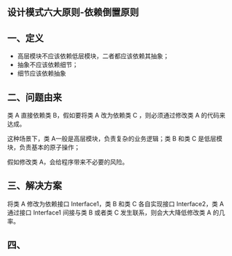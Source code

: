 ## 设计模式六大原则-依赖倒置原则
  
## 一、定义
* 高层模块不应该依赖低层模块，二者都应该依赖其抽象；
* 抽象不应该依赖细节；
* 细节应该依赖抽象

## 二、问题由来
类 A 直接依赖类 B，假如要将类 A 改为依赖类 C ，则必须通过修改类 A 的代码来达成。

这种场景下，类 A一般是高层模块，负责复杂的业务逻辑；类 B 和类 C 是低层模块，负责基本的原子操作；

假如修改类 A，会给程序带来不必要的风险。

## 三、解决方案
将类 A 修改为依赖接口 Interface1，类 B 和类 C 各自实现接口 Interface2，类 A 通过接口 Interface1 间接与类 B 或者类 C 发生联系，则会大大降低修改类 A 的几率。

## 四、